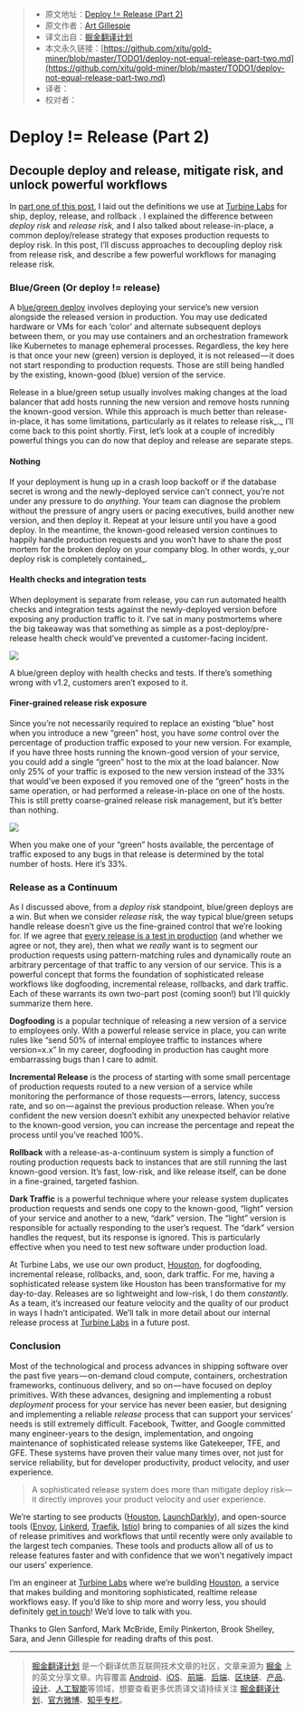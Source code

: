 > * 原文地址：[Deploy != Release (Part 2)](https://blog.turbinelabs.io/deploy-not-equal-release-part-two-acbfe402a91c)
> * 原文作者：[Art Gillespie](https://blog.turbinelabs.io/@artgillespie?source=post_header_lockup)
> * 译文出自：[掘金翻译计划](https://github.com/xitu/gold-miner)
> * 本文永久链接：[https://github.com/xitu/gold-miner/blob/master/TODO1/deploy-not-equal-release-part-two.md](https://github.com/xitu/gold-miner/blob/master/TODO1/deploy-not-equal-release-part-two.md)
> * 译者：
> * 校对者：

# Deploy != Release (Part 2)

## Decouple deploy and release, mitigate risk, and unlock powerful workflows

In [part one of this post](https://medium.com/turbine-labs/deploy-not-equal-release-part-one-4724bc1e726b), I laid out the definitions we use at [Turbine Labs](https://turbinelabs.io) for ship, deploy, release, and rollback . I explained the difference between _deploy risk_ and _release risk,_ and I also talked about release-in-place, a common deploy/release strategy that exposes production requests to deploy risk. In this post, I’ll discuss approaches to decoupling deploy risk from release risk, and describe a few powerful workflows for managing release risk.

### Blue/Green (Or deploy != release)

A b[lue/green deploy](https://martinfowler.com/bliki/BlueGreenDeployment.html) involves deploying your service’s new version alongside the released version in production. You may use dedicated hardware or VMs for each ‘color’ and alternate subsequent deploys between them, or you may use containers and an orchestration framework like Kubernetes to manage ephemeral processes. Regardless, the key here is that once your new (green) version is deployed, it is not released — it does not start responding to production requests. Those are still being handled by the existing, known-good (blue) version of the service.

Release in a blue/green setup usually involves making changes at the load balancer that add hosts running the new version and remove hosts running the known-good version. While this approach is much better than release-in-place, it has some limitations, particularly as it relates to release risk_._ I’ll come back to this point shortly. First, let’s look at a couple of incredibly powerful things you can do now that deploy and release are separate steps.

#### Nothing

If your deployment is hung up in a crash loop backoff or if the database secret is wrong and the newly-deployed service can’t connect, you’re not under any pressure to do _anything_. Your team can diagnose the problem without the pressure of angry users or pacing executives, build another new version, and then deploy it. Repeat at your leisure until you have a good deploy. In the meantime, the known-good released version continues to happily handle production requests and you won’t have to share the post mortem for the broken deploy on your company blog. In other words, y_our deploy risk is completely contained_.

#### Health checks and integration tests

When deployment is separate from release, you can run automated health checks and integration tests against the newly-deployed version before exposing any production traffic to it. I’ve sat in many postmortems where the big takeaway was that something as simple as a post-deploy/pre-release health check would’ve prevented a customer-facing incident.

![](https://cdn-images-1.medium.com/max/800/1*YcCeIx4-FrWMS63ZaVqSRQ.png)

A blue/green deploy with health checks and tests. If there’s something wrong with v1.2, customers aren’t exposed to it.

#### Finer-grained release risk exposure

Since you’re not necessarily required to replace an existing “blue” host when you introduce a new “green” host, you have _some_ control over the percentage of production traffic exposed to your new version. For example, if you have three hosts running the known-good version of your service, you could add a single “green” host to the mix at the load balancer. Now only 25% of your traffic is exposed to the new version instead of the 33% that would’ve been exposed if you removed one of the “green” hosts in the same operation, or had performed a release-in-place on one of the hosts. This is still pretty coarse-grained release risk management, but it’s better than nothing.

![](https://cdn-images-1.medium.com/max/800/1*7D-TdjRuzt9wGX1dcMnitg.png)

When you make one of your “green” hosts available, the percentage of traffic exposed to any bugs in that release is determined by the total number of hosts. Here it’s 33%.

### Release as a Continuum

As I discussed above, from a _deploy risk_ standpoint, blue/green deploys are a win. But when we consider _release risk,_ the way typical blue/green setups handle release doesn’t give us the fine-grained control that we’re looking for. If we agree that [every release is a test in production](https://medium.com/turbine-labs/every-release-is-a-production-test-b31d80f2bc74) (and whether we agree or not, they are), then what we _really_ want is to segment our production requests using pattern-matching rules and dynamically route an arbitrary percentage of that traffic to any version of our service. This is a powerful concept that forms the foundation of sophisticated release workflows like dogfooding, incremental release, rollbacks, and dark traffic. Each of these warrants its own two-part post (coming soon!) but I’ll quickly summarize them here.

**Dogfooding** is a popular technique of releasing a new version of a service to employees only. With a powerful release service in place, you can write rules like “send 50% of internal employee traffic to instances where version=x.x” In my career, dogfooding in production has caught more embarrassing bugs than I care to admit.

**Incremental Release** is the process of starting with some small percentage of production requests routed to a new version of a service while monitoring the performance of those requests — errors, latency, success rate, and so on — against the previous production release. When you’re confident the new version doesn’t exhibit any unexpected behavior relative to the known-good version, you can increase the percentage and repeat the process until you’ve reached 100%.

**Rollback** with a release-as-a-continuum system is simply a function of routing production requests back to instances that are still running the last known-good version. It’s fast, low-risk, and like release itself, can be done in a fine-grained, targeted fashion.

**Dark Traffic** is a powerful technique where your release system duplicates production requests and sends one copy to the known-good, “light” version of your service and another to a new, “dark” version. The “light” version is responsible for actually responding to the user’s request. The “dark” version handles the request, but its response is ignored. This is particularly effective when you need to test new software under production load.

At Turbine Labs, we use our own product, [Houston](https://turbinelabs.io), for dogfooding, incremental release, rollbacks, and, soon, dark traffic. For me, having a sophisticated release system like Houston has been transformative for my day-to-day. Releases are so lightweight and low-risk, I do them _constantly._ As a team, it’s increased our feature velocity and the quality of our product in ways I hadn’t anticipated. We’ll talk in more detail about our internal release process at [Turbine Labs](https://turbinelabs.io) in a future post.

### Conclusion

Most of the technological and process advances in shipping software over the past five years — on-demand cloud compute, containers, orchestration frameworks, continuous delivery, and so on — have focused on deploy primitives. With these advances, designing and implementing a robust _deployment_ process for your service has never been easier, but designing and implementing a reliable _release_ process that can support your services’ needs is still extremely difficult. Facebook, Twitter, and Google committed many engineer-years to the design, implementation, and ongoing maintenance of sophisticated release systems like Gatekeeper, TFE, and GFE. These systems have proven their value many times over, not just for service reliability, but for developer productivity, product velocity, and user experience.

> A sophisticated release system does more than mitigate deploy risk—it directly improves your product velocity and user experience.

We’re starting to see products ([Houston](https://turbinelabs.io), [LaunchDarkly](https://launchdarkly.com/)), and open-source tools ([Envoy](https://lyft.github.io/envoy/), [Linkerd](https://linkerd.io/), [Traefik](https://traefik.io/), [Istio](https://istio.io)) bring to companies of all sizes the kind of release primitives and workflows that until recently were only available to the largest tech companies. These tools and products allow all of us to release features faster and with confidence that we won’t negatively impact our users’ experience.

I’m an engineer at [Turbine Labs](https://turbinelabs.io/) where we’re building [Houston](https://docs.turbinelabs.io/reference/#introduction), a service that makes building and monitoring sophisticated, realtime release workflows easy. If you’d like to ship more and worry less, you should definitely [get in touch](https://turbinelabs.io/contact)! We’d love to talk with you.

Thanks to Glen Sanford, Mark McBride, Emily Pinkerton, Brook Shelley, Sara, and Jenn Gillespie for reading drafts of this post.


---

> [掘金翻译计划](https://github.com/xitu/gold-miner) 是一个翻译优质互联网技术文章的社区，文章来源为 [掘金](https://juejin.im) 上的英文分享文章。内容覆盖 [Android](https://github.com/xitu/gold-miner#android)、[iOS](https://github.com/xitu/gold-miner#ios)、[前端](https://github.com/xitu/gold-miner#前端)、[后端](https://github.com/xitu/gold-miner#后端)、[区块链](https://github.com/xitu/gold-miner#区块链)、[产品](https://github.com/xitu/gold-miner#产品)、[设计](https://github.com/xitu/gold-miner#设计)、[人工智能](https://github.com/xitu/gold-miner#人工智能)等领域，想要查看更多优质译文请持续关注 [掘金翻译计划](https://github.com/xitu/gold-miner)、[官方微博](http://weibo.com/juejinfanyi)、[知乎专栏](https://zhuanlan.zhihu.com/juejinfanyi)。

